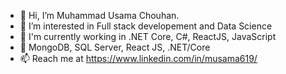 - 👋 Hi, I’m Muhammad Usama Chouhan.
- 👀 I’m interested in Full stack developement and Data Science
- 🌟 I'm currently working in .NET Core, C#, ReactJS, JavaScript
- 🌱 MongoDB, SQL Server, React JS, .NET/Core
- 📫 Reach me at https://www.linkedin.com/in/musama619/

